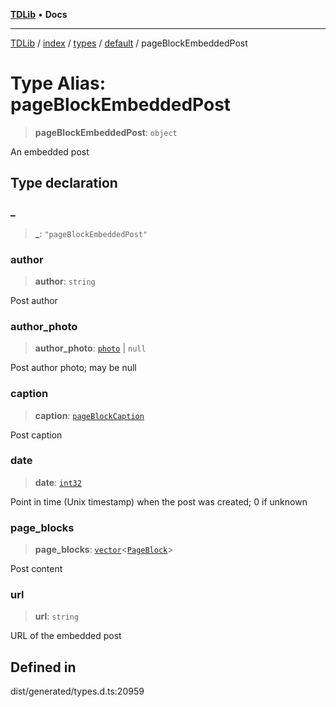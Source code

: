 [**TDLib**](../../../../../../README.md) • **Docs**

***

[TDLib](../../../../../../modules.md) / [index](../../../../../README.md) / [types](../../../README.md) / [default](../README.md) / pageBlockEmbeddedPost

# Type Alias: pageBlockEmbeddedPost

> **pageBlockEmbeddedPost**: `object`

An embedded post

## Type declaration

### \_

> **\_**: `"pageBlockEmbeddedPost"`

### author

> **author**: `string`

Post author

### author\_photo

> **author\_photo**: [`photo`](photo.md) \| `null`

Post author photo; may be null

### caption

> **caption**: [`pageBlockCaption`](pageBlockCaption.md)

Post caption

### date

> **date**: [`int32`](int32.md)

Point in time (Unix timestamp) when the post was created; 0 if unknown

### page\_blocks

> **page\_blocks**: [`vector`](vector.md)\<[`PageBlock`](PageBlock.md)\>

Post content

### url

> **url**: `string`

URL of the embedded post

## Defined in

dist/generated/types.d.ts:20959
